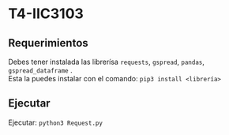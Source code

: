 # T4-IIC3103
## Requerimientos
Debes tener instalada las librerísa `requests`, `gspread`, `pandas`, `gspread_dataframe` .  
Esta la puedes instalar con el comando:
```pip3 install <librería>```

## Ejecutar


Ejecutar:
```python3 Request.py```

